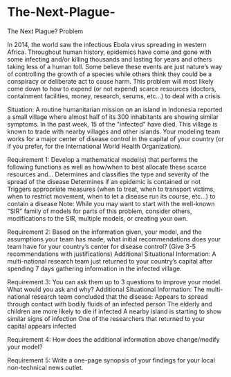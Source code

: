 # The-Next-Plague-
The Next Plague?
Problem	 
 	
In 2014, the world saw the infectious Ebola virus spreading in western Africa. Throughout human history, epidemics have come and gone with some infecting and/or killing thousands and lasting for years and others taking less of a human toll. Some believe these events are just nature’s way of controlling the growth of a species while others think they could be a conspiracy or deliberate act to cause harm. This problem will most likely come down to how to expend (or not expend) scarce resources (doctors, containment facilities, money, research, serums, etc...) to deal with a crisis.

Situation: A routine humanitarian mission on an island in Indonesia reported a small village where almost half of its 300 inhabitants are showing similar symptoms. In the past week, 15 of the "infected" have died. This village is known to trade with nearby villages and other islands. Your modeling team works for a major center of disease control in the capital of your country (or if you prefer, for the International World Health Organization).

Requirement 1: Develop a mathematical model(s) that performs the following functions as well as how/when to best allocate these scarce resources and...
Determines and classifies the type and severity of the spread of the disease
Determines if an epidemic is contained or not
Triggers appropriate measures (when to treat, when to transport victims, when to restrict movement, when to let a disease run its course, etc...) to contain a disease Note: While you may want to start with the well-known "SIR" family of models for parts of this problem, consider others, modifications to the SIR, multiple models, or creating your own.

Requirement 2: Based on the information given, your model, and the assumptions your team has made, what initial recommendations does your team have for your country’s center for disease control? (Give 3-5 recommendations with justifications)
Additional Situational Information: A multi-national research team just returned to your country’s capital after spending 7 days gathering information in the infected village.

Requirement 3: You can ask them up to 3 questions to improve your model. What would you ask and why?
Additional Situational Information: The multi-national research team concluded that the disease:
Appears to spread through contact with bodily fluids of an infected person
The elderly and children are more likely to die if infected
A nearby island is starting to show similar signs of infection
One of the researchers that returned to your capital appears infected

Requirement 4: How does the additional information above change/modify your model?

Requirement 5: Write a one-page synopsis of your findings for your local non-technical news outlet.
